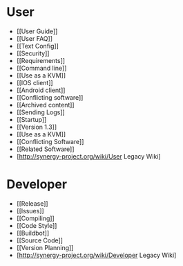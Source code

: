 # User

* [[User Guide]]
* [[User FAQ]]
* [[Text Config]]
* [[Security]]
* [[Requirements]]
* [[Command line]]
* [[Use as a KVM]]
* [[IOS client]]
* [[Android client]]
* [[Conflicting software]]
* [[Archived content]]
* [[Sending Logs]]
* [[Startup]]
* [[Version 1.3]]
* [[Use as a KVM]]
* [[Conflicting Software]]
* [[Related Software]]
* [http://synergy-project.org/wiki/User Legacy Wiki]

# Developer

* [[Release]]
* [[Issues]]
* [[Compiling]]
* [[Code Style]]
* [[Buildbot]]
* [[Source Code]]
* [[Version Planning]]
* [http://synergy-project.org/wiki/Developer Legacy Wiki]